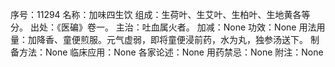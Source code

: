 序号：11294
名称：加味四生饮
组成：生荷叶、生艾叶、生柏叶、生地黄各等分。
出处：《医碥》卷一。
主治：吐血属火者。
加减：None
功效：None
用法用量：加降香、童便煎服。元气虚弱，即将童便浸前药，水为丸，独参汤送下。
制备方法：None
临床应用：None
各家论述：None
用药禁忌：None
附注：None
